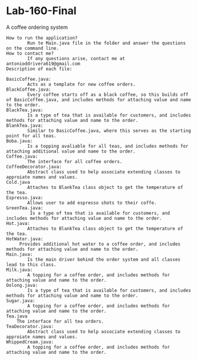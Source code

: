 # Lab-160-Final
A coffee ordering system

    How to run the application?
            Run te Main.java file in the folder and answer the questions on the command line.
    How to contact me?
            If any questions arise, contact me at antonioddrivera619@gmail.com
    Description of each file:

    BasicCoffee.java:
            Acts as a template for new coffee orders.
    BlackCoffee.java:
            Every coffee starts off as a black coffee, so this builds off of BasicCoffee.java, and includes methods for attaching value and name to the order.
    BlackTea.java:
            Is a type of tea that is available for customers, and includes methods for attaching value and name to the order.
    BlankTea.java:
            Similar to BasicCoffee.java, where this serves as the starting point for all teas.
    Boba.java:
            Is a topping avaliable for all teas, and includes methods for attaching additional value and name to the order.
    Coffee.java:
            The interface for all coffee orders.
    CoffeeDecorator.java:
            Abstract class used to help associate extending classes to approiate names and values.
    Cold.java
            Attaches to BlankTea class object to get the temperature of the tea.
    Espresso.java:
            Allows user to add espresso shots to their coffe.
    GreenTea.java:
             Is a type of tea that is available for customers, and includes methods for attaching value and name to the order.
    Hot.java:
            Attaches to BlankTea class object to get the temperature of the tea.
    HotWater.java:
         Provides additional hot water to a coffee order, and includes methods for attaching value and name to the order.
    Main.java:
            Is the main driver behind the order system and all classes lead to this class.
    Milk.java:
            A topping for a coffee order, and includes methods for attaching value and name to the order.
    Oolong.java:
            Is a type of tea that is available for customers, and includes methods for attaching value and name to the order.
    Sugar.java:
            A topping for a coffee order, and includes methods for attaching value and name to the order.
    Tea.java
        The interface for all tea orders.
    TeaDecorator.java:
            Abstract class used to help associate extending classes to approiate names and values.
    WhippedCream.java:
            A topping for a coffee order, and includes methods for attaching value and name to the order. 
